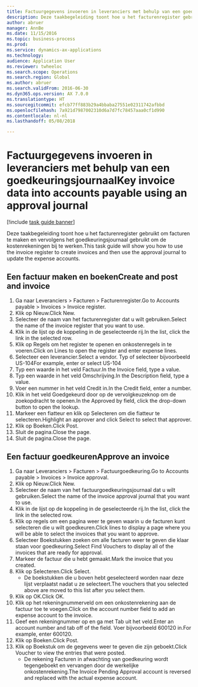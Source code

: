 ```yaml
--- 
title: Factuurgegevens invoeren in leveranciers met behulp van een goedkeuringsjournaal
description: Deze taakbegeleiding toont hoe u het facturenregister gebruikt om facturen te maken en vervolgens het goedkeuringsjournaal gebruikt om de kostenrekeningen bij te werken.
author: abruer
manager: AnnBe
ms.date: 11/15/2016
ms.topic: business-process
ms.prod: 
ms.service: dynamics-ax-applications
ms.technology: 
audience: Application User
ms.reviewer: twheeloc
ms.search.scope: Operations
ms.search.region: Global
ms.author: abruer
ms.search.validFrom: 2016-06-30
ms.dyn365.ops.version: AX 7.0.0
ms.translationtype: HT
ms.sourcegitcommit: efcb77ff883b29a4bbaba27551e02311742afbbd
ms.openlocfilehash: 7a921d7987002310d6a7d7fc78457aaa0cf1d990
ms.contentlocale: nl-nl
ms.lasthandoff: 05/08/2018

---
```

# <a name="key-invoice-data-into-accounts-payable-using-an-approval-journal"></a><span data-ttu-id="909c3-103">Factuurgegevens invoeren in leveranciers met behulp van een goedkeuringsjournaal</span><span class="sxs-lookup"><span data-stu-id="909c3-103">Key invoice data into accounts payable using an approval journal</span></span>

[!include [task guide banner](../../includes/task-guide-banner.md)]

<span data-ttu-id="909c3-104">Deze taakbegeleiding toont hoe u het facturenregister gebruikt om facturen te maken en vervolgens het goedkeuringsjournaal gebruikt om de kostenrekeningen bij te werken.</span><span class="sxs-lookup"><span data-stu-id="909c3-104">This task guide will show you how to use the invoice register to create invoices and then use the approval journal to update the expense accounts.</span></span>


## <a name="create-and-post-and-invoice"></a><span data-ttu-id="909c3-105">Een factuur maken en boeken</span><span class="sxs-lookup"><span data-stu-id="909c3-105">Create and post and invoice</span></span>
1. <span data-ttu-id="909c3-106">Ga naar Leveranciers > Facturen > Facturenregister.</span><span class="sxs-lookup"><span data-stu-id="909c3-106">Go to Accounts payable > Invoices > Invoice register.</span></span>
2. <span data-ttu-id="909c3-107">Klik op Nieuw.</span><span class="sxs-lookup"><span data-stu-id="909c3-107">Click New.</span></span>
3. <span data-ttu-id="909c3-108">Selecteer de naam van het facturenregister dat u wilt gebruiken.</span><span class="sxs-lookup"><span data-stu-id="909c3-108">Select the name of the invoice register that you want to use.</span></span>
4. <span data-ttu-id="909c3-109">Klik in de lijst op de koppeling in de geselecteerde rij.</span><span class="sxs-lookup"><span data-stu-id="909c3-109">In the list, click the link in the selected row.</span></span>
5. <span data-ttu-id="909c3-110">Klik op Regels om het register te openen en onkostenregels in te voeren.</span><span class="sxs-lookup"><span data-stu-id="909c3-110">Click on Lines to open the register and enter expense lines.</span></span>
6. <span data-ttu-id="909c3-111">Selecteer een leverancier.</span><span class="sxs-lookup"><span data-stu-id="909c3-111">Select a vendor.</span></span> <span data-ttu-id="909c3-112">Typ of selecteer bijvoorbeeld US-104</span><span class="sxs-lookup"><span data-stu-id="909c3-112">For example, enter or select US-104</span></span>
7. <span data-ttu-id="909c3-113">Typ een waarde in het veld Factuur.</span><span class="sxs-lookup"><span data-stu-id="909c3-113">In the Invoice field, type a value.</span></span>
8. <span data-ttu-id="909c3-114">Typ een waarde in het veld Omschrijving.</span><span class="sxs-lookup"><span data-stu-id="909c3-114">In the Description field, type a value.</span></span>
9. <span data-ttu-id="909c3-115">Voer een nummer in het veld Credit in.</span><span class="sxs-lookup"><span data-stu-id="909c3-115">In the Credit field, enter a number.</span></span>
10. <span data-ttu-id="909c3-116">Klik in het veld Goedgekeurd door op de vervolgkeuzeknop om de zoekopdracht te openen.</span><span class="sxs-lookup"><span data-stu-id="909c3-116">In the Approved by field, click the drop-down button to open the lookup.</span></span>
11. <span data-ttu-id="909c3-117">Markeer een fiatteur en klik op Selecteren om die fiatteur te selecteren.</span><span class="sxs-lookup"><span data-stu-id="909c3-117">Highlight an approver and click Select to select that approver.</span></span>
12. <span data-ttu-id="909c3-118">Klik op Boeken.</span><span class="sxs-lookup"><span data-stu-id="909c3-118">Click Post.</span></span>
13. <span data-ttu-id="909c3-119">Sluit de pagina.</span><span class="sxs-lookup"><span data-stu-id="909c3-119">Close the page.</span></span>
14. <span data-ttu-id="909c3-120">Sluit de pagina.</span><span class="sxs-lookup"><span data-stu-id="909c3-120">Close the page.</span></span>

## <a name="approve-an-invoice"></a><span data-ttu-id="909c3-121">Een factuur goedkeuren</span><span class="sxs-lookup"><span data-stu-id="909c3-121">Approve an invoice</span></span>
1. <span data-ttu-id="909c3-122">Ga naar Leveranciers > Facturen > Factuurgoedkeuring.</span><span class="sxs-lookup"><span data-stu-id="909c3-122">Go to Accounts payable > Invoices > Invoice approval.</span></span>
2. <span data-ttu-id="909c3-123">Klik op Nieuw.</span><span class="sxs-lookup"><span data-stu-id="909c3-123">Click New.</span></span>
3. <span data-ttu-id="909c3-124">Selecteer de naam van het factuurgoedkeuringsjournaal dat u wilt gebruiken.</span><span class="sxs-lookup"><span data-stu-id="909c3-124">Select the name of the invoice approval journal that you want to use.</span></span>
4. <span data-ttu-id="909c3-125">Klik in de lijst op de koppeling in de geselecteerde rij.</span><span class="sxs-lookup"><span data-stu-id="909c3-125">In the list, click the link in the selected row.</span></span>
5. <span data-ttu-id="909c3-126">Klik op regels om een pagina weer te geven waarin u de facturen kunt selecteren die u wilt goedkeuren.</span><span class="sxs-lookup"><span data-stu-id="909c3-126">Click lines to display a page where you will be able to select the invoices that you want to approve.</span></span>
6. <span data-ttu-id="909c3-127">Selecteer Boekstukken zoeken om alle facturen weer te geven die klaar staan voor goedkeuring.</span><span class="sxs-lookup"><span data-stu-id="909c3-127">Select Find Vouchers to display all of the invoices that are ready for approval.</span></span>
7. <span data-ttu-id="909c3-128">Markeer de factuur die u hebt gemaakt.</span><span class="sxs-lookup"><span data-stu-id="909c3-128">Mark the invoice that you created.</span></span>
8. <span data-ttu-id="909c3-129">Klik op Selecteren.</span><span class="sxs-lookup"><span data-stu-id="909c3-129">Click Select.</span></span>
    * <span data-ttu-id="909c3-130">De boekstukken die u boven hebt geselecteerd worden naar deze lijst verplaatst nadat u ze selecteert.</span><span class="sxs-lookup"><span data-stu-id="909c3-130">The vouchers that you selected above are moved to this list after you select them.</span></span>  
9. <span data-ttu-id="909c3-131">Klik op OK.</span><span class="sxs-lookup"><span data-stu-id="909c3-131">Click OK.</span></span>
10. <span data-ttu-id="909c3-132">Klik op het rekeningnummerveld om een onkostenrekening aan de factuur toe te voegen.</span><span class="sxs-lookup"><span data-stu-id="909c3-132">Click on the account number field to add an expense account to the invoice.</span></span>
11. <span data-ttu-id="909c3-133">Geef een rekeningnummer op en ga met Tab uit het veld.</span><span class="sxs-lookup"><span data-stu-id="909c3-133">Enter an account number and tab off of the field.</span></span> <span data-ttu-id="909c3-134">Voer bijvoorbeeld 600120 in.</span><span class="sxs-lookup"><span data-stu-id="909c3-134">For example, enter 600120.</span></span>
12. <span data-ttu-id="909c3-135">Klik op Boeken.</span><span class="sxs-lookup"><span data-stu-id="909c3-135">Click Post.</span></span>
13. <span data-ttu-id="909c3-136">Klik op Boekstuk om de gegevens weer te geven die zijn geboekt.</span><span class="sxs-lookup"><span data-stu-id="909c3-136">Click Voucher to view the entries that were posted.</span></span>
    * <span data-ttu-id="909c3-137">De rekening Facturen in afwachting van goedkeuring wordt tegengeboekt en vervangen door de werkelijke onkostenrekening.</span><span class="sxs-lookup"><span data-stu-id="909c3-137">The Invoice Pending Approval account is reversed and replaced with the actual expense account.</span></span>  


